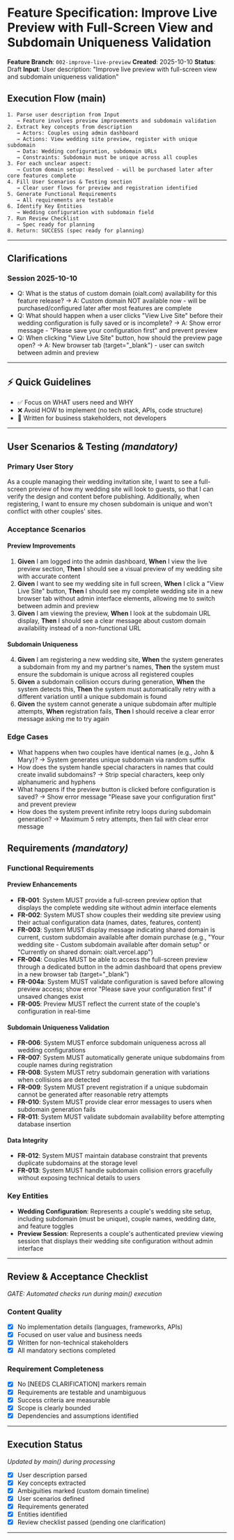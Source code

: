 # Feature Specification: Improve Live Preview with Full-Screen View and Subdomain Uniqueness Validation

**Feature Branch**: `002-improve-live-preview`
**Created**: 2025-10-10
**Status**: Draft
**Input**: User description: "Improve live preview with full-screen view and subdomain uniqueness validation"

## Execution Flow (main)
```
1. Parse user description from Input
   → Feature involves preview improvements and subdomain validation
2. Extract key concepts from description
   → Actors: Couples using admin dashboard
   → Actions: View wedding site preview, register with unique subdomain
   → Data: Wedding configuration, subdomain URLs
   → Constraints: Subdomain must be unique across all couples
3. For each unclear aspect:
   → Custom domain setup: Resolved - will be purchased later after core features complete
4. Fill User Scenarios & Testing section
   → Clear user flows for preview and registration identified
5. Generate Functional Requirements
   → All requirements are testable
6. Identify Key Entities
   → Wedding configuration with subdomain field
7. Run Review Checklist
   → Spec ready for planning
8. Return: SUCCESS (spec ready for planning)
```

---

## Clarifications

### Session 2025-10-10
- Q: What is the status of custom domain (oialt.com) availability for this feature release? → A: Custom domain NOT available now - will be purchased/configured later after most features are complete
- Q: What should happen when a user clicks "View Live Site" before their wedding configuration is fully saved or is incomplete? → A: Show error message - "Please save your configuration first" and prevent preview
- Q: When clicking "View Live Site" button, how should the preview page open? → A: New browser tab (target="_blank") - user can switch between admin and preview

---

## ⚡ Quick Guidelines
- ✅ Focus on WHAT users need and WHY
- ❌ Avoid HOW to implement (no tech stack, APIs, code structure)
- 👥 Written for business stakeholders, not developers

---

## User Scenarios & Testing *(mandatory)*

### Primary User Story
As a couple managing their wedding invitation site, I want to see a full-screen preview of how my wedding site will look to guests, so that I can verify the design and content before publishing. Additionally, when registering, I want to ensure my chosen subdomain is unique and won't conflict with other couples' sites.

### Acceptance Scenarios

#### Preview Improvements
1. **Given** I am logged into the admin dashboard, **When** I view the live preview section, **Then** I should see a visual preview of my wedding site with accurate content
2. **Given** I want to see my wedding site in full screen, **When** I click a "View Live Site" button, **Then** I should see my complete wedding site in a new browser tab without admin interface elements, allowing me to switch between admin and preview
3. **Given** I am viewing the preview, **When** I look at the subdomain URL display, **Then** I should see a clear message about custom domain availability instead of a non-functional URL

#### Subdomain Uniqueness
4. **Given** I am registering a new wedding site, **When** the system generates a subdomain from my and my partner's names, **Then** the system must ensure the subdomain is unique across all registered couples
5. **Given** a subdomain collision occurs during generation, **When** the system detects this, **Then** the system must automatically retry with a different variation until a unique subdomain is found
6. **Given** the system cannot generate a unique subdomain after multiple attempts, **When** registration fails, **Then** I should receive a clear error message asking me to try again

### Edge Cases
- What happens when two couples have identical names (e.g., John & Mary)? → System generates unique subdomain via random suffix
- How does the system handle special characters in names that could create invalid subdomains? → Strip special characters, keep only alphanumeric and hyphens
- What happens if the preview button is clicked before configuration is saved? → Show error message "Please save your configuration first" and prevent preview
- How does the system prevent infinite retry loops during subdomain generation? → Maximum 5 retry attempts, then fail with clear error message

## Requirements *(mandatory)*

### Functional Requirements

#### Preview Enhancements
- **FR-001**: System MUST provide a full-screen preview option that displays the complete wedding site without admin interface elements
- **FR-002**: System MUST show couples their wedding site preview using their actual configuration data (names, dates, features, content)
- **FR-003**: System MUST display message indicating shared domain is current, custom subdomain available after domain purchase (e.g., "Your wedding site - Custom subdomain available after domain setup" or "Currently on shared domain: oialt.vercel.app")
- **FR-004**: Couples MUST be able to access the full-screen preview through a dedicated button in the admin dashboard that opens preview in a new browser tab (target="_blank")
- **FR-004a**: System MUST validate configuration is saved before allowing preview access; show error "Please save your configuration first" if unsaved changes exist
- **FR-005**: Preview MUST reflect the current state of the couple's configuration in real-time

#### Subdomain Uniqueness Validation
- **FR-006**: System MUST enforce subdomain uniqueness across all wedding configurations
- **FR-007**: System MUST automatically generate unique subdomains from couple names during registration
- **FR-008**: System MUST retry subdomain generation with variations when collisions are detected
- **FR-009**: System MUST prevent registration if a unique subdomain cannot be generated after reasonable retry attempts
- **FR-010**: System MUST provide clear error messages to users when subdomain generation fails
- **FR-011**: System MUST validate subdomain availability before attempting database insertion

#### Data Integrity
- **FR-012**: System MUST maintain database constraint that prevents duplicate subdomains at the storage level
- **FR-013**: System MUST handle subdomain collision errors gracefully without exposing technical details to users

### Key Entities

- **Wedding Configuration**: Represents a couple's wedding site setup, including subdomain (must be unique), couple names, wedding date, and feature toggles
- **Preview Session**: Represents a couple's authenticated preview viewing session that displays their wedding site configuration without admin interface

---

## Review & Acceptance Checklist
*GATE: Automated checks run during main() execution*

### Content Quality
- [x] No implementation details (languages, frameworks, APIs)
- [x] Focused on user value and business needs
- [x] Written for non-technical stakeholders
- [x] All mandatory sections completed

### Requirement Completeness
- [x] No [NEEDS CLARIFICATION] markers remain
- [x] Requirements are testable and unambiguous
- [x] Success criteria are measurable
- [x] Scope is clearly bounded
- [x] Dependencies and assumptions identified

---

## Execution Status
*Updated by main() during processing*

- [x] User description parsed
- [x] Key concepts extracted
- [x] Ambiguities marked (custom domain timeline)
- [x] User scenarios defined
- [x] Requirements generated
- [x] Entities identified
- [x] Review checklist passed (pending one clarification)

---
